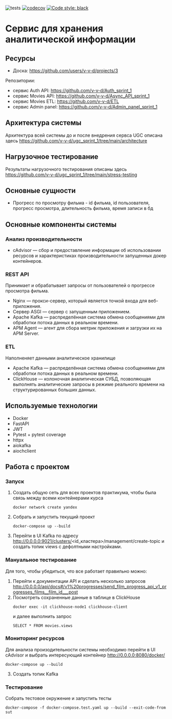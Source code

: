![tests](https://github.com/v-v-d/ugc_sprint_1/actions/workflows/tests.yml/badge.svg)
[![codecov](https://codecov.io/gh/v-v-d/ugc_sprint_1/branch/main/graph/badge.svg?token=Q8NOGB813N)](https://codecov.io/gh/v-v-d/ugc_sprint_1)
<a href="https://github.com/psf/black"><img alt="Code style: black" src="https://img.shields.io/badge/code%20style-black-000000.svg"></a>

# Cервис для хранения аналитической информации

## Ресурсы
- Доска: https://github.com/users/v-v-d/projects/3

Репозитории:
- сервис Auth API: https://github.com/v-v-d/Auth_sprint_1
- сервис Movies API: https://github.com/v-v-d/Async_API_sprint_1
- сервис Movies ETL: https://github.com/v-v-d/ETL
- сервис Admin panel: https://github.com/v-v-d/Admin_panel_sprint_1

## Архитектура системы
Архитектура всей системы до и после внедрения сервса UGC описана здесь
https://github.com/v-v-d/ugc_sprint_1/tree/main/architecture

## Нагрузочное тестирование
Результаты нагрузочного тестирования описаны здесь 
https://github.com/v-v-d/ugc_sprint_1/tree/main/stress-testing

## Основные сущности
- Прогресс по просмотру фильма - id фильма, id пользователя, прогресс просмотра, длительность фильма, 
время записи в бд


## Основные компоненты системы
### Анализ производительности
- cAdvisor — сбор и предоставление информации об использовании ресурсов и характеристиках 
производительности запущенных докер контейнеров.

### REST API 
Принимает и обрабатывает запросы от пользователей о прогрессе просмотра фильма.
- Nginx — прокси-сервер, который является точкой входа для веб-приложения.
- Cервер ASGI — сервер с запущенным приложением.
- Apache Kafka — распределённая система обмена сообщениями для обработки потока данных 
в реальном времени.
- APM Agent — агент для сбора метрик приложения и загрузки их на APM Server.

### ETL 
Наполненяет данными аналитическое хранилище
- Apache Kafka — распределённая система обмена сообщениями для обработки потока данных 
в реальном времени.
- ClickHouse — колоночная аналитическая СУБД, позволяющая выполнять аналитические 
запросы в режиме реального времени на структурированных больших данных.

## Используемые технологии
- Docker
- FastAPI
- JWT
- Pytest + pytest coverage
- httpx
- aiokafka
- aiochclient

## Работа с проектом
### Запуск
1. Создать общую сеть для всех проектов практикума, чтобы была связь между всеми контейнерами курса
    ```shell
    docker network create yandex
    ```
2. Собрать и запустить текущий проект
    ```shell
    docker-compose up --build
    ```
3. Перейти в UI Kafka по адресу http://0.0.0.0:9021/clusters/<id_кластера>/management/create-topic 
и создать топик views с дефолтными настройками.

### Мануальное тестирование
Для того, чтобы убедиться, что все работает правильно можно:
1. Перейти к документации API и сделать несколько запросов 
http://0.0.0.0/api/docs#/v1%20progresses/send_film_progress_api_v1_progresses_films__film_id___post
2. Посмотреть сохраненные данные в таблице в ClickHouse
    ```shell
    docker exec -it clickhouse-node1 clickhouse-client
    ```
    и далее выполнить запрос
    ```shell
    SELECT * FROM movies.views
    ```

### Мониторинг ресурсов
Для анализа произодительности системы необходимо перейти в UI cAdvisor и выбрать
интересующий контейнер
http://0.0.0.0:8080/docker/
```shell
docker-compose up --build
```
3. Создать топик Kafka

### Тестирование
Собрать тестовое окружение и запустить тесты
```shell
docker-compose -f docker-compose.test.yaml up --build --exit-code-from sut
```
